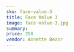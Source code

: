 ```yaml
---
sku: face-value-3
title: Face Value 3
image: face-value-3.jpg
summary:
price: 250
vendor: Annette Bezor
---
```

